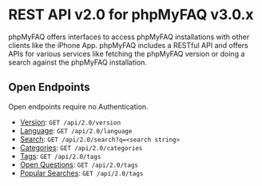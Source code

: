 # REST API v2.0 for phpMyFAQ v3.0.x

phpMyFAQ offers interfaces to access phpMyFAQ installations with other clients like the iPhone App. phpMyFAQ includes a
RESTful API and offers APIs for various services like fetching the phpMyFAQ version or doing a search against the
phpMyFAQ installation.

## Open Endpoints

Open endpoints require no Authentication.

- [Version](api-docs/version.md): `GET /api/2.0/version`
- [Language](api-docs/language.md): `GET /api/2.0/language`
- [Search](api-docs/search.md): `GET /api/2.0/search?q=<search string>`
- [Categories](api-docs/categories.md): `GET /api/2.0/categories`
- [Tags](api-docs/tags.md): `GET /api/2.0/tags`
- [Open Questions](api-docs/open-questions.md): `GET /api/2.0/tags`
- [Popular Searches](api-docs/searches/popular.md): `GET /api/2.0/tags`
